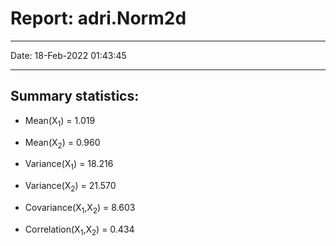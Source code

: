 # Report: adri.Norm2d

-----------------------------------------------------------------------------
Date:                                                       18-Feb-2022 01:43:45  

-----------------------------------------------------------------------------
## Summary statistics:

- Mean(X<sub>1</sub>) = 1.019
- Mean(X<sub>2</sub>) = 0.960 

- Variance(X<sub>1</sub>) = 18.216
- Variance(X<sub>2</sub>) = 21.570 

- Covariance(X<sub>1</sub>,X<sub>2</sub>) = 8.603
- Correlation(X<sub>1</sub>,X<sub>2</sub>) = 0.434 
